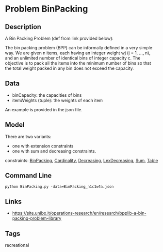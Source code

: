 # Problem BinPacking
## Description
A Bin Packing Problem (def from link provided below): <br />

The bin packing problem (BPP) can be informally defined in a very simple way. We are given n items, each having an integer weight wj (j = 1, ..., n), and an unlimited number of identical bins of integer capacity c. The objective is to pack all the items into the minimum number of bins so that the total weight packed in any bin does not exceed the capacity.


## Data
- binCapacity: the capacities of bins
- itemWeights (tuple): the weights of each item

An example is provided in the json file.

## Model
There are two variants:
 - one with extension constraints
 - one with sum and decreasing constraints.

  constraints: [BinPacking](http://pycsp.org/documentation/constraints/BinPacking), [Cardinality](http://pycsp.org/documentation/constraints/Cardinality), [Decreasing](http://pycsp.org/documentation/constraints/Decreasing), [LexDecreasing](http://pycsp.org/documentation/constraints/LexDecreasing), [Sum](http://pycsp.org/documentation/constraints/Sum), [Table](http://pycsp.org/documentation/constraints/Table)


## Command Line
```
python BinPacking.py -data=BinPacking_n1c1w4a.json
```

## Links
 - https://site.unibo.it/operations-research/en/research/bpplib-a-bin-packing-problem-library

## Tags
 recreational
